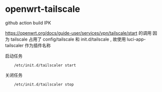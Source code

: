 # openwrt-tailscale
github action build IPK

https://openwrt.org/docs/guide-user/services/vpn/tailscale/start 的调用
因为 tailscale 占用了 config/tailscale 和 init.d/tailscale , 故使用 luci-app-tailscaler 作为插件名称

启动任务
```
    /etc/init.d/tailscaler start 
```
关闭任务
```
    /etc/init.d/tailscaler stop
```
